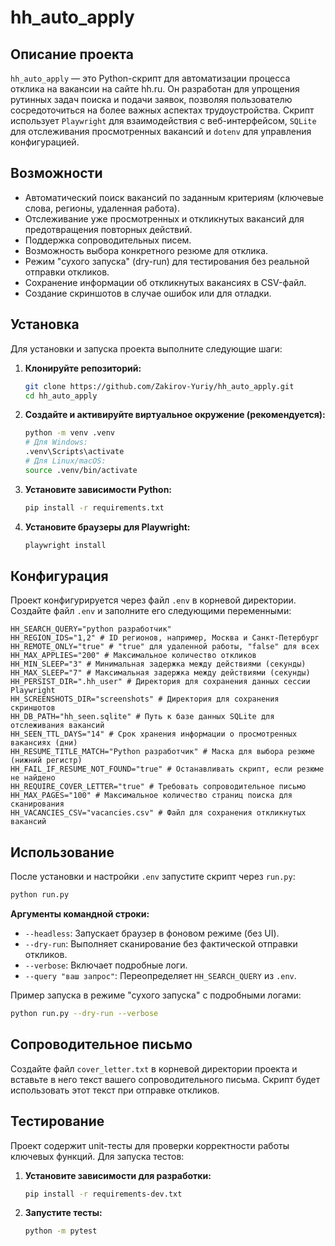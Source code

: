 # hh_auto_apply

## Описание проекта
`hh_auto_apply` — это Python-скрипт для автоматизации процесса отклика на вакансии на сайте hh.ru. Он разработан для упрощения рутинных задач поиска и подачи заявок, позволяя пользователю сосредоточиться на более важных аспектах трудоустройства. Скрипт использует `Playwright` для взаимодействия с веб-интерфейсом, `SQLite` для отслеживания просмотренных вакансий и `dotenv` для управления конфигурацией.

## Возможности
*   Автоматический поиск вакансий по заданным критериям (ключевые слова, регионы, удаленная работа).
*   Отслеживание уже просмотренных и откликнутых вакансий для предотвращения повторных действий.
*   Поддержка сопроводительных писем.
*   Возможность выбора конкретного резюме для отклика.
*   Режим "сухого запуска" (dry-run) для тестирования без реальной отправки откликов.
*   Сохранение информации об откликнутых вакансиях в CSV-файл.
*   Создание скриншотов в случае ошибок или для отладки.

## Установка
Для установки и запуска проекта выполните следующие шаги:

1.  **Клонируйте репозиторий:**
    ```bash
    git clone https://github.com/Zakirov-Yuriy/hh_auto_apply.git
    cd hh_auto_apply
    ```

2.  **Создайте и активируйте виртуальное окружение (рекомендуется):**
    ```bash
    python -m venv .venv
    # Для Windows:
    .venv\Scripts\activate
    # Для Linux/macOS:
    source .venv/bin/activate
    ```

3.  **Установите зависимости Python:**
    ```bash
    pip install -r requirements.txt
    ```

4.  **Установите браузеры для Playwright:**
    ```bash
    playwright install
    ```

## Конфигурация
Проект конфигурируется через файл `.env` в корневой директории. Создайте файл `.env` и заполните его следующими переменными:

```dotenv
HH_SEARCH_QUERY="python разработчик"
HH_REGION_IDS="1,2" # ID регионов, например, Москва и Санкт-Петербург
HH_REMOTE_ONLY="true" # "true" для удаленной работы, "false" для всех
HH_MAX_APPLIES="200" # Максимальное количество откликов
HH_MIN_SLEEP="3" # Минимальная задержка между действиями (секунды)
HH_MAX_SLEEP="7" # Максимальная задержка между действиями (секунды)
HH_PERSIST_DIR=".hh_user" # Директория для сохранения данных сессии Playwright
HH_SCREENSHOTS_DIR="screenshots" # Директория для сохранения скриншотов
HH_DB_PATH="hh_seen.sqlite" # Путь к базе данных SQLite для отслеживания вакансий
HH_SEEN_TTL_DAYS="14" # Срок хранения информации о просмотренных вакансиях (дни)
HH_RESUME_TITLE_MATCH="Python разработчик" # Маска для выбора резюме (нижний регистр)
HH_FAIL_IF_RESUME_NOT_FOUND="true" # Останавливать скрипт, если резюме не найдено
HH_REQUIRE_COVER_LETTER="true" # Требовать сопроводительное письмо
HH_MAX_PAGES="100" # Максимальное количество страниц поиска для сканирования
HH_VACANCIES_CSV="vacancies.csv" # Файл для сохранения откликнутых вакансий
```

## Использование
После установки и настройки `.env` запустите скрипт через `run.py`:

```bash
python run.py
```

**Аргументы командной строки:**
*   `--headless`: Запускает браузер в фоновом режиме (без UI).
*   `--dry-run`: Выполняет сканирование без фактической отправки откликов.
*   `--verbose`: Включает подробные логи.
*   `--query "ваш запрос"`: Переопределяет `HH_SEARCH_QUERY` из `.env`.

Пример запуска в режиме "сухого запуска" с подробными логами:
```bash
python run.py --dry-run --verbose
```

## Сопроводительное письмо
Создайте файл `cover_letter.txt` в корневой директории проекта и вставьте в него текст вашего сопроводительного письма. Скрипт будет использовать этот текст при отправке откликов.

## Тестирование
Проект содержит unit-тесты для проверки корректности работы ключевых функций. Для запуска тестов:

1.  **Установите зависимости для разработки:**
    ```bash
    pip install -r requirements-dev.txt
    ```

2.  **Запустите тесты:**
    ```bash
    python -m pytest
    ```
